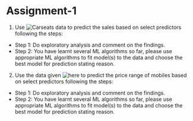 # Assignment-1

1. Use ![Carseats data](https://www.kaggle.com/huhao05133/carseats) to predict the sales based on select predictors following the steps:
- Step 1: Do exploratory analysis and comment on the findings.
- Step 2: You have learnt several ML algorithms so far, please use appropriate ML algorithms to fit model(s) to the data and choose the best model for prediction stating reason.

2. Use the data given ![here](https://www.kaggle.com/iabhishekofficial/mobile-price-classification) to predict the price range of mobiles based on select predictors following the steps:
- Step 1: Do exploratory analysis and comment on the findings.
- Step 2: You have learnt several ML algorithms so far, please use appropriate ML algorithms to fit model(s) to the data and choose the best model for prediction stating reason.